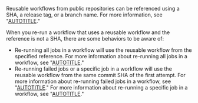 Reusable workflows from public repositories can be referenced using a SHA, a release tag, or a branch name. For more information, see "[AUTOTITLE](/actions/using-workflows/reusing-workflows#calling-a-reusable-workflow)."

When you re-run a workflow that uses a reusable workflow and the reference is not a SHA, there are some behaviors to be aware of:

- Re-running all jobs in a workflow will use the reusable workflow from the specified reference. For more information about re-running all jobs in a workflow, see "[AUTOTITLE](/actions/managing-workflow-runs/re-running-workflows-and-jobs#re-running-all-the-jobs-in-a-workflow)."
- Re-running failed jobs or a specific job in a workflow will use the reusable workflow from the same commit SHA of the first attempt. For more information about re-running failed jobs in a workflow, see "[AUTOTITLE](/actions/managing-workflow-runs/re-running-workflows-and-jobs#re-running-failed-jobs-in-a-workflow)." For more information about re-running a specific job in a workflow, see "[AUTOTITLE](/actions/managing-workflow-runs/re-running-workflows-and-jobs#re-running-a-specific-job-in-a-workflow)."
